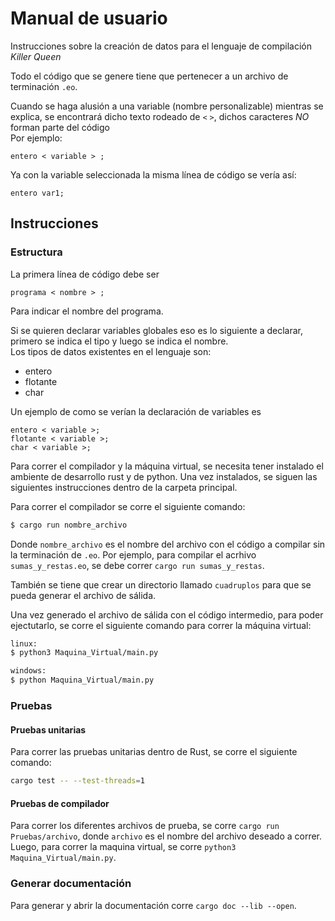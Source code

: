# Manual de usuario
Instrucciones sobre la creación de datos para el lenguaje de compilación _Killer Queen_

Todo el código que se genere tiene que pertenecer a un archivo de terminación `.eo`.

Cuando se haga alusión a una variable (nombre personalizable) mientras se explica, se encontrará dicho texto rodeado de `<` `>`, dichos caracteres *NO* forman parte del código  
Por ejemplo: 
```
entero < variable > ;
```


Ya con la variable seleccionada la misma línea de código se vería así:  
```
entero var1;
```
## Instrucciones

### Estructura

La primera línea de código debe ser
```
programa < nombre > ;
```
Para indicar el nombre del programa.

Si se quieren declarar variables globales eso es lo siguiente a declarar, primero se indica el tipo y luego se indica el nombre.  
Los tipos de datos existentes en el lenguaje son:
- entero
- flotante
- char

Un ejemplo de como se verían la declaración de variables es
```
entero < variable >;
flotante < variable >;
char < variable >;
```


Para correr el compilador y la máquina virtual, se necesita tener instalado el ambiente de desarrollo rust y de python. Una vez instalados, se siguen las siguientes instrucciones dentro de la carpeta principal.

Para correr el compilador se corre el siguiente comando:

```bash
$ cargo run nombre_archivo
```

Donde `nombre_archivo` es el nombre del archivo con el código a compilar sin la terminación de `.eo`. Por ejemplo, para compilar el acrhivo `sumas_y_restas.eo`, se debe correr `cargo run sumas_y_restas`.

También se tiene que crear un directorio llamado `cuadruplos` para que se pueda generar el archivo de sálida.

Una vez generado el archivo de sálida con el código intermedio, para poder ejectutarlo, se corre el siguiente comando para correr la máquina virtual:

```bash
linux: 
$ python3 Maquina_Virtual/main.py

windows:
$ python Maquina_Virtual/main.py
```

### Pruebas

#### Pruebas unitarias
Para correr las pruebas unitarias dentro de Rust, se corre el siguiente comando:

```bash
cargo test -- --test-threads=1
```

#### Pruebas de compilador
Para correr los diferentes archivos de prueba, se corre `cargo run Pruebas/archivo`, donde `archivo` es el nombre del archivo deseado a correr. Luego, para correr la maquina virtual, se corre `python3 Maquina_Virtual/main.py`.

### Generar documentación

Para generar y abrir la documentación corre `cargo doc --lib --open`.
